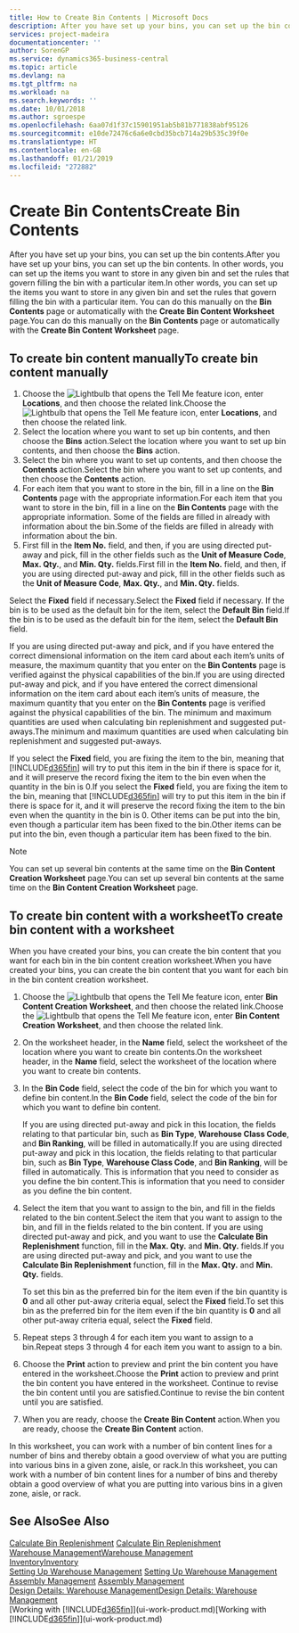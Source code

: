 ```yaml
---
title: How to Create Bin Contents | Microsoft Docs
description: After you have set up your bins, you can set up the bin contents. In other words, you can set up the items you want to store in any given bin and set the rules that govern filling the bin with a particular item.
services: project-madeira
documentationcenter: ''
author: SorenGP
ms.service: dynamics365-business-central
ms.topic: article
ms.devlang: na
ms.tgt_pltfrm: na
ms.workload: na
ms.search.keywords: ''
ms.date: 10/01/2018
ms.author: sgroespe
ms.openlocfilehash: 6aa07d1f37c15901951ab5b81b771838abf95126
ms.sourcegitcommit: e10de72476c6a6e0cbd35bcb714a29b535c39f0e
ms.translationtype: HT
ms.contentlocale: en-GB
ms.lasthandoff: 01/21/2019
ms.locfileid: "272882"
---
```

# <a name="create-bin-contents"></a><span data-ttu-id="18359-104">Create Bin Contents</span><span class="sxs-lookup"><span data-stu-id="18359-104">Create Bin Contents</span></span>
<span data-ttu-id="18359-105">After you have set up your bins, you can set up the bin contents.</span><span class="sxs-lookup"><span data-stu-id="18359-105">After you have set up your bins, you can set up the bin contents.</span></span> <span data-ttu-id="18359-106">In other words, you can set up the items you want to store in any given bin and set the rules that govern filling the bin with a particular item.</span><span class="sxs-lookup"><span data-stu-id="18359-106">In other words, you can set up the items you want to store in any given bin and set the rules that govern filling the bin with a particular item.</span></span> <span data-ttu-id="18359-107">You can do this manually on the **Bin Contents** page or automatically with the **Create Bin Content Worksheet** page.</span><span class="sxs-lookup"><span data-stu-id="18359-107">You can do this manually on the **Bin Contents** page or automatically with the **Create Bin Content Worksheet** page.</span></span>

## <a name="to-create-bin-content-manually"></a><span data-ttu-id="18359-108">To create bin content manually</span><span class="sxs-lookup"><span data-stu-id="18359-108">To create bin content manually</span></span>  
1.  <span data-ttu-id="18359-109">Choose the ![Lightbulb that opens the Tell Me feature](media/ui-search/search_small.png "Tell me what you want to do") icon, enter **Locations**, and then choose the related link.</span><span class="sxs-lookup"><span data-stu-id="18359-109">Choose the ![Lightbulb that opens the Tell Me feature](media/ui-search/search_small.png "Tell me what you want to do") icon, enter **Locations**, and then choose the related link.</span></span>  
2.  <span data-ttu-id="18359-110">Select the location where you want to set up bin contents,  and then choose the **Bins** action.</span><span class="sxs-lookup"><span data-stu-id="18359-110">Select the location where you want to set up bin contents,  and then choose the **Bins** action.</span></span>  
3.  <span data-ttu-id="18359-111">Select the bin where you want to set up contents, and then choose the **Contents** action.</span><span class="sxs-lookup"><span data-stu-id="18359-111">Select the bin where you want to set up contents, and then choose the **Contents** action.</span></span>  
4.  <span data-ttu-id="18359-112">For each item that you want to store in the bin, fill in a line on the **Bin Contents** page with the appropriate information.</span><span class="sxs-lookup"><span data-stu-id="18359-112">For each item that you want to store in the bin, fill in a line on the **Bin Contents** page with the appropriate information.</span></span> <span data-ttu-id="18359-113">Some of the fields are filled in already with information about the bin.</span><span class="sxs-lookup"><span data-stu-id="18359-113">Some of the fields are filled in already with information about the bin.</span></span>  
5.  <span data-ttu-id="18359-114">First fill in the **Item No.** field, and then, if you are using directed put-away and pick, fill in the other fields such as the **Unit of Measure Code**, **Max. Qty.**, and **Min. Qty.** fields.</span><span class="sxs-lookup"><span data-stu-id="18359-114">First fill in the **Item No.** field, and then, if you are using directed put-away and pick, fill in the other fields such as the **Unit of Measure Code**, **Max. Qty.**, and **Min. Qty.** fields.</span></span>  

<span data-ttu-id="18359-115">Select the **Fixed** field if necessary.</span><span class="sxs-lookup"><span data-stu-id="18359-115">Select the **Fixed** field if necessary.</span></span> <span data-ttu-id="18359-116">If the bin is to be used as the default bin for the item, select the **Default Bin** field.</span><span class="sxs-lookup"><span data-stu-id="18359-116">If the bin is to be used as the default bin for the item, select the **Default Bin** field.</span></span>  

<span data-ttu-id="18359-117">If you are using directed put-away and pick, and if you have entered the correct dimensional information on the item card about each item’s units of measure, the maximum quantity that you enter on the **Bin Contents** page is verified against the physical capabilities of the bin.</span><span class="sxs-lookup"><span data-stu-id="18359-117">If you are using directed put-away and pick, and if you have entered the correct dimensional information on the item card about each item’s units of measure, the maximum quantity that you enter on the **Bin Contents** page is verified against the physical capabilities of the bin.</span></span> <span data-ttu-id="18359-118">The minimum and maximum quantities are used when calculating bin replenishment and suggested put-aways.</span><span class="sxs-lookup"><span data-stu-id="18359-118">The minimum and maximum quantities are used when calculating bin replenishment and suggested put-aways.</span></span>  

<span data-ttu-id="18359-119">If you select the **Fixed** field, you are fixing the item to the bin, meaning that [!INCLUDE[d365fin](includes/d365fin_md.md)] will try to put this item in the bin if there is space for it, and it will preserve the record fixing the item to the bin even when the quantity in the bin is 0.</span><span class="sxs-lookup"><span data-stu-id="18359-119">If you select the **Fixed** field, you are fixing the item to the bin, meaning that [!INCLUDE[d365fin](includes/d365fin_md.md)] will try to put this item in the bin if there is space for it, and it will preserve the record fixing the item to the bin even when the quantity in the bin is 0.</span></span> <span data-ttu-id="18359-120">Other items can be put into the bin, even though a particular item has been fixed to the bin.</span><span class="sxs-lookup"><span data-stu-id="18359-120">Other items can be put into the bin, even though a particular item has been fixed to the bin.</span></span>  

> [!NOTE]  
>  <span data-ttu-id="18359-121">You can set up several bin contents at the same time on the **Bin Content Creation Worksheet** page.</span><span class="sxs-lookup"><span data-stu-id="18359-121">You can set up several bin contents at the same time on the **Bin Content Creation Worksheet** page.</span></span>  

## <a name="to-create-bin-content-with-a-worksheet"></a><span data-ttu-id="18359-122">To create bin content with a worksheet</span><span class="sxs-lookup"><span data-stu-id="18359-122">To create bin content with a worksheet</span></span>  
<span data-ttu-id="18359-123">When you have created your bins, you can create the bin content that you want for each bin in the bin content creation worksheet.</span><span class="sxs-lookup"><span data-stu-id="18359-123">When you have created your bins, you can create the bin content that you want for each bin in the bin content creation worksheet.</span></span>

1.  <span data-ttu-id="18359-124">Choose the ![Lightbulb that opens the Tell Me feature](media/ui-search/search_small.png "Tell me what you want to do") icon, enter **Bin Content Creation Worksheet**, and then choose the related link.</span><span class="sxs-lookup"><span data-stu-id="18359-124">Choose the ![Lightbulb that opens the Tell Me feature](media/ui-search/search_small.png "Tell me what you want to do") icon, enter **Bin Content Creation Worksheet**, and then choose the related link.</span></span>  
2.  <span data-ttu-id="18359-125">On the worksheet header, in the **Name** field, select the worksheet of the location where you want to create bin contents.</span><span class="sxs-lookup"><span data-stu-id="18359-125">On the worksheet header, in the **Name** field, select the worksheet of the location where you want to create bin contents.</span></span>  
3.  <span data-ttu-id="18359-126">In the **Bin Code** field, select the code of the bin for which you want to define bin content.</span><span class="sxs-lookup"><span data-stu-id="18359-126">In the **Bin Code** field, select the code of the bin for which you want to define bin content.</span></span>   

    <span data-ttu-id="18359-127">If you are using directed put-away and pick in this location, the fields relating to that particular bin, such as **Bin Type**, **Warehouse Class Code**, and **Bin Ranking**, will be filled in automatically.</span><span class="sxs-lookup"><span data-stu-id="18359-127">If you are using directed put-away and pick in this location, the fields relating to that particular bin, such as **Bin Type**, **Warehouse Class Code**, and **Bin Ranking**, will be filled in automatically.</span></span> <span data-ttu-id="18359-128">This is information that you need to consider as you define the bin content.</span><span class="sxs-lookup"><span data-stu-id="18359-128">This is information that you need to consider as you define the bin content.</span></span>  
4.  <span data-ttu-id="18359-129">Select the item that you want to assign to the bin, and fill in the fields related to the bin content.</span><span class="sxs-lookup"><span data-stu-id="18359-129">Select the item that you want to assign to the bin, and fill in the fields related to the bin content.</span></span> <span data-ttu-id="18359-130">If you are using directed put-away and pick, and you want to use the **Calculate Bin Replenishment** function, fill in the **Max. Qty.** and **Min. Qty.** fields.</span><span class="sxs-lookup"><span data-stu-id="18359-130">If you are using directed put-away and pick, and you want to use the **Calculate Bin Replenishment** function, fill in the **Max. Qty.** and **Min. Qty.** fields.</span></span>  

    <span data-ttu-id="18359-131">To set this bin as the preferred bin for the item even if the bin quantity is **0** and all other put-away criteria equal, select the **Fixed** field.</span><span class="sxs-lookup"><span data-stu-id="18359-131">To set this bin as the preferred bin for the item even if the bin quantity is **0** and all other put-away criteria equal, select the **Fixed** field.</span></span>  
5.  <span data-ttu-id="18359-132">Repeat steps 3 through 4 for each item you want to assign to a bin.</span><span class="sxs-lookup"><span data-stu-id="18359-132">Repeat steps 3 through 4 for each item you want to assign to a bin.</span></span>  
6.  <span data-ttu-id="18359-133">Choose the **Print** action to preview and print the bin content you have entered in the worksheet.</span><span class="sxs-lookup"><span data-stu-id="18359-133">Choose the **Print** action to preview and print the bin content you have entered in the worksheet.</span></span> <span data-ttu-id="18359-134">Continue to revise the bin content until you are satisfied.</span><span class="sxs-lookup"><span data-stu-id="18359-134">Continue to revise the bin content until you are satisfied.</span></span>  
7.  <span data-ttu-id="18359-135">When you are ready, choose the **Create Bin Content** action.</span><span class="sxs-lookup"><span data-stu-id="18359-135">When you are ready, choose the **Create Bin Content** action.</span></span>  

<span data-ttu-id="18359-136">In this worksheet, you can work with a number of bin content lines for a number of bins and thereby obtain a good overview of what you are putting into various bins in a given zone, aisle, or rack.</span><span class="sxs-lookup"><span data-stu-id="18359-136">In this worksheet, you can work with a number of bin content lines for a number of bins and thereby obtain a good overview of what you are putting into various bins in a given zone, aisle, or rack.</span></span>  

## <a name="see-also"></a><span data-ttu-id="18359-137">See Also</span><span class="sxs-lookup"><span data-stu-id="18359-137">See Also</span></span>
<span data-ttu-id="18359-138">[Calculate Bin Replenishment](warehouse-how-to-calculate-bin-replenishment.md)  </span><span class="sxs-lookup"><span data-stu-id="18359-138">[Calculate Bin Replenishment](warehouse-how-to-calculate-bin-replenishment.md)  </span></span>  
[<span data-ttu-id="18359-139">Warehouse Management</span><span class="sxs-lookup"><span data-stu-id="18359-139">Warehouse Management</span></span>](warehouse-manage-warehouse.md)  
[<span data-ttu-id="18359-140">Inventory</span><span class="sxs-lookup"><span data-stu-id="18359-140">Inventory</span></span>](inventory-manage-inventory.md)  
<span data-ttu-id="18359-141">[Setting Up Warehouse Management](warehouse-setup-warehouse.md)   </span><span class="sxs-lookup"><span data-stu-id="18359-141">[Setting Up Warehouse Management](warehouse-setup-warehouse.md)   </span></span>  
<span data-ttu-id="18359-142">[Assembly Management](assembly-assemble-items.md)  </span><span class="sxs-lookup"><span data-stu-id="18359-142">[Assembly Management](assembly-assemble-items.md)  </span></span>  
[<span data-ttu-id="18359-143">Design Details: Warehouse Management</span><span class="sxs-lookup"><span data-stu-id="18359-143">Design Details: Warehouse Management</span></span>](design-details-warehouse-management.md)  
<span data-ttu-id="18359-144">[Working with [!INCLUDE[d365fin](includes/d365fin_md.md)]](ui-work-product.md)</span><span class="sxs-lookup"><span data-stu-id="18359-144">[Working with [!INCLUDE[d365fin](includes/d365fin_md.md)]](ui-work-product.md)</span></span>
